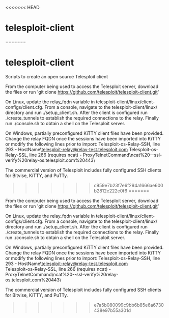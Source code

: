 <<<<<<< HEAD
# telesploit-client
=======
# telesploit-client
Scripts to create an open source Telesploit client

From the computer being used to access the Telesploit server, download the files or run 'git clone https://github.com/telesploit/telesploit-client.git'

On Linux, update the relay_fqdn variable in telesploit-client/linux/client-configs/client.cfg. From a console, navigate to the telesploit-client/linux/ directory and run ./setup_client.sh. After the client is configured run ./create_tunnels to establish the required connections to the relay. Finally run ./console.sh to obtain a shell on the Telesploit server.

On Windows, partially preconfigured KiTTY client files have been provided. Change the relay FQDN once the sessions have been imported into KiTTY or modify the following lines prior to import: Telesploit-os-Relay-SSH, line 293 - HostName\telesploit-relay@relay-test.telesploit.com
Telesploit-os-Relay-SSL, line 266 (requires ncat) - ProxyTelnetCommand\ncat%20--ssl-verify%20relay-os.telesploit.com%20443\

The commercial version of Telesploit includes fully configured SSH clients for Bitvise, KiTTY, and PuTTy.
>>>>>>> c959e7b23f7e6f294a1666ae600b2812e222e0f6
=======

From the computer being used to access the Telesploit server, download the files or run 'git clone https://github.com/telesploit/telesploit-client.git'

On Linux, update the relay_fqdn variable in telesploit-client/linux/client-configs/client.cfg.
From a console, navigate to the telesploit-client/linux/ directory and run ./setup_client.sh.
After the client is configured run ./create_tunnels to establish the required connections to the relay.
Finally run ./console.sh to obtain a shell on the Telesploit server.

On Windows, partially preconfigured KiTTY client files have been provided.
Change the relay FQDN once the sessions have been imported into KiTTY or modify the following lines prior to import:
Telesploit-os-Relay-SSH, line 293 - HostName\telesploit-relay@relay-test.telesploit.com\
Telesploit-os-Relay-SSL, line 266 (requires ncat) - ProxyTelnetCommand\ncat%20--ssl-verify%20relay-os.telesploit.com%20443\

The commercial version of Telesploit includes fully configured SSH clients for Bitvise, KiTTY, and PuTTy.
>>>>>>> e7a5b080099c9bb6b85e6a6730438e97b55a301d
